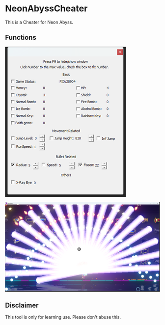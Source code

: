 # NeonAbyssCheater

This is a Cheater for Neon Abyss.

## Functions

![image-20231203171713728](README.assets/image-20231203171713728.png)



![image-20231203171656849](README.assets/image-20231203171656849.png)


## Disclaimer

This tool is only for learning use. Please don't abuse this.